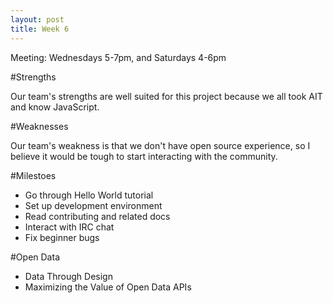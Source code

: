 ```yaml
---
layout: post
title: Week 6
---
```


Meeting: Wednesdays 5-7pm, and Saturdays 4-6pm

#Strengths

Our team's strengths are well suited for this project because we all took AIT and know JavaScript. 

#Weaknesses

Our team's weakness is that we don't have open source experience, so I believe it would be tough to start interacting with the community. 

#Milestoes
 
- Go through Hello World tutorial
- Set up development environment
- Read contributing and related docs
- Interact with IRC chat
- Fix beginner bugs
 
#Open Data

 - Data Through Design
 - Maximizing the Value of Open Data APIs 

